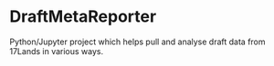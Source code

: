 # DraftMetaReporter
 Python/Jupyter project which helps pull and analyse draft data from 17Lands in various ways.
